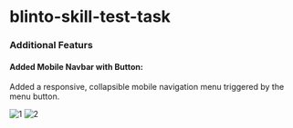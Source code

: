 # blinto-skill-test-task

### Additional Featurs
#### Added Mobile Navbar with Button: 
Added a responsive, collapsible mobile navigation menu triggered by the menu button.

![1](https://github.com/user-attachments/assets/fb886683-3b68-45ae-b4f9-df315e01fb60)
![2](https://github.com/user-attachments/assets/fe196b54-46c2-41eb-a77f-f8cdf1bc76f7)
